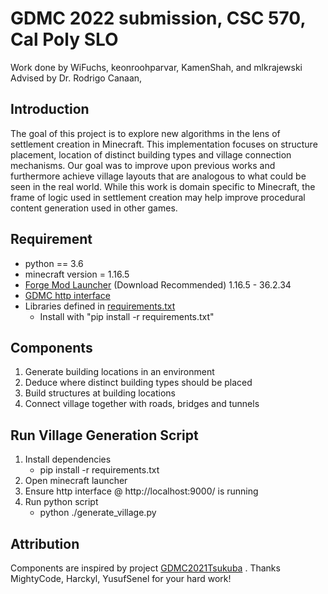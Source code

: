 # GDMC 2022 submission, CSC 570, Cal Poly SLO

Work done by WiFuchs, keonroohparvar, KamenShah, and mlkrajewski
Advised by Dr. Rodrigo Canaan, 

## Introduction
 The goal of this project is to explore new algorithms in the lens of settlement creation in Minecraft. This implementation focuses on structure placement, location of distinct building types and village connection mechanisms. Our goal was to improve upon previous works and furthermore achieve village layouts that are analogous to what could be seen in the real world. While this work is domain specific to Minecraft, the frame of logic used in settlement creation may help improve procedural content generation used in other games. 

 
## Requirement
* python == 3.6
* minecraft version = 1.16.5
* [Forge Mod Launcher] (Download Recommended) 1.16.5 - 36.2.34
* [GDMC http interface]
* Libraries defined in [requirements.txt]
    * Install with "pip install -r requirements.txt"

## Components
1. Generate building locations in an environment
2. Deduce where distinct building types should be placed
3. Build structures at building locations
4. Connect village together with roads, bridges and tunnels


## Run Village Generation Script

1. Install dependencies
    * pip install -r requirements.txt
2. Open minecraft launcher
3. Ensure http interface @ http://localhost:9000/ is running
4. Run python script
    * python ./generate_village.py


## Attribution
Components are inspired by project [GDMC2021Tsukuba] . Thanks MightyCode, Harckyl, YusufSenel for your hard work!



[GDMC2021Tsukuba]: <https://github.com/MightyCode/GDMC2021Tsukuba>

[GDMC http interface]:  <https://github.com/nilsgawlik/gdmc_http_interface> 

[Forge Mod Launcher]: <https://files.minecraftforge.net/net/minecraftforge/forge/index_1.16.5.html>

[requirements.txt]: <https://github.com/WiFuchs/gdmc_2022_submission/blob/master/requirements.txt>
